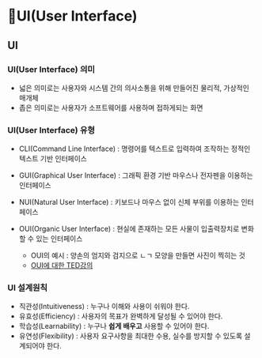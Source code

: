 # 📄UI(User Interface)

## UI

### UI(User Interface) 의미

- 넓은 의미로는 사용자와 시스템 간의 의사소통을 위해 만들어진 물리적, 가상적인 매개체
- 좁은 의미로는 사용자가 소프트웨어를 사용하며 접하게되는 화면



### UI(User Interface) 유형

- CLI(Command Line Interface) : 명령어를 텍스트로 입력하여 조작하는 정적인 텍스트 기반 인터페이스

- GUI(Graphical User Interface) : 그래픽 환경 기반 마우스나 전자펜을 이용하는 인터페이스

- NUI(Natural User Interface) : 키보드나 마우스 없이 신체 부위를 이용하는 인터페이스

- OUI(Organic User Interface) : 현실에 존재하는 모든 사물이 입출력장치로 변화할 수 있는 인터페이스

  - OUI의 예시 : 양손의 엄지와 검지으로 ㄴㄱ 모양을 만들면 사진이 찍히는 것
  - [OUI에 대한  TED강의](https://www.ted.com/talks/pranav_mistry_the_thrilling_potential_of_sixthsense_technology?utm_campaign=tedspread&utm_medium=referral&utm_source=tedcomshare)

  

### UI 설계원칙

- 직관성(Intuitiveness) : 누구나 이해와 사용이 쉬워야 한다. 
- 유효성(Efficiency) : 사용자의 목표가 완벽하게 달성될 수 있어야 한다.
- 학습성(Learnability) : 누구나 **쉽게 배우고** 사용할 수 있어야 한다.
- 유연성(Flexibility) : 사용자 요구사항을 최대한 수용, 실수를 방지할 수 있도록 설계되어야 한다.